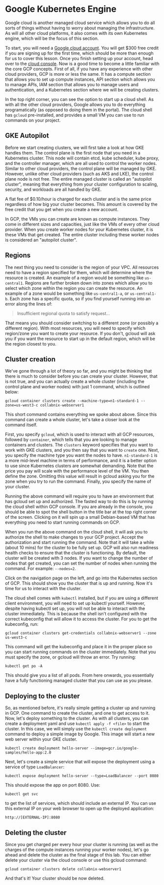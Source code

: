 # Google Kubernetes Engine

Google cloud is another managed cloud service which allows you to do all sorts of things without having to worry about managing the infrastructure. As will all other cloud platforms, it also comes with its own Kubernetes engine, which will be the focus of this section.

To start, you will need a [Google cloud account](https://cloud.google.com/free). You will get $300 free credit if you are signing up for the first time, which should be more than enough for us to cover this lesson. Once you finish setting up your account, head over to the [cloud console](https://console.cloud.google.com). Now is a good time to become a little familiar with the core GCP concepts. First of all, if you have any experience with other cloud providers, GCP is more or less the same. It has a compute section that allows you to set up compute instances, API section which allows you to manage APIs, IAM section that allows you to manage users and authentication, and a Kubernetes section where we will be creating clusters.

In the top right corner, you can see the option to start up a cloud shell. As with all the other cloud providers, Google allows you to do everything programatically (as opposed to doing them in the portal). The cloud shell has `gcloud` pre-installed, and provides a small VM you can use to run commands on your project.

## GKE Autopilot

Before we start creating clusters, we will first take a look at how GKE handles them. The control plane is the first node that you need in a Kubernetes cluster. This node will contain etcd, kube scheduler, kube proxy, and the controller manager, which are all used to control the worker nodes. Similar to other cloud providers, the control plane will be managed by GKE. However, unlike other cloud providers (such as AKS and LKE), the control plane node is not free. The entire managed cluster is called an "autopilot cluster", meaning that everything from your cluster configuration to scaling, security, and workloads are all handled by GKE.

A flat fee of $0.10/hour is charged for each cluster and is the same price regardless of how big your cluster becomes. This amount is covered by the free credit that you get when you create a new account.

In GCP, the VMs you can create are known as compute instances. They come in different sizes and capacities, just like the VMs of every other cloud provider. When you create worker nodes for your Kubernetes cluster, it is these VMs that get created. The entire cluster including these worker nodes is considered an "autopilot cluster".

## Regions

The next thing you need to consider is the region of your VPC. All resources need to have a region specified for them, which will determine where the resource is created. An example of a region would be something like `us-central1`. Regions are further broken down into zones which allow you to select which zone within the region you can create the resource. An example of a zone would be something like `us-central1-a`, or `us-central1-b`. Each zone has a specific quota, so if you find yourself running into an error along the lines of:

>Insufficient regional quota to satisfy request...

That means you should consider switching to a different zone (or possibly a different region). With most resources, you will need to specify which region/zone you want to create your resource. If you don't, gcloud will ask you if you want the resource to start up in the default region, which will be the region closest to you.

## Cluster creation

We've gone through a lot of theory so far, and you might be thinking that there is much to consider before you can create your cluster. However, that is not true, and you can actually create a whole cluster (including the control plane and worker nodes) with just 1 command, which is outlined below:

```
gcloud container clusters create --machine-type=n1-standard-1 --zone=us-west3-c collabnix-webserver1
```

This short command contains everything we spoke about above. Since this command can create a whole cluster, let's take a closer look at the command itself.

First, you specify `gcloud`, which is used to interact with all GCP resources, followed by `container`, which tells that you are looking to manage containers and clusters. The `clusters` keyword specifies that you want to work with GKE clusters, and you then say that you want to `create` one. Next, you specify the machine type you want the nodes to have. `n1-standard-1` is a more mid-level machine in terms of performance, and it is a better option to use since Kubernetes clusters are somewhat demanding. Note that the price you pay will scale with the performance level of the VM. You then define the zone. Omitting this value will result in gcloud asking you for the zone when you try to run the command. Finally, you specify the name of your cluster.

Running the above command will require you to have an environment that has gcloud set up and authorized. The fasted way to do this is by running the cloud shell within GCP console. If you are already in the console, you should be able to spot the shell button in the title bar at the top right corner of the screen. Clicking on it will spin up a small Debian-based VM that has everything you need to start running commands on GCP.

When you run the above command on the cloud shell, it will ask you to authorize the shell to make changes to your GCP project. Accept the authorization and start running the command. Note that it will take a while (about 10 mins) for the cluster to be fully set up. GCP will also run readiness health checks to ensure that the cluster is functioning. By default, the cluster will be created with 3 nodes. If you want to change the number of nodes that get created, you can set the number of nodes when running the command. For example: `--nodes=2`.

Click on the navigation page on the left, and go into the Kubernetes section of GCP. This should show you the cluster that is up and running. Now it's time for us to interact with the cluster.

The cloud shell comes with `kubectl` installed, but if you are using a different client environment, you will need to set up kubectl yourself. However, despite having kubectl set up, you will not be able to interact with the cluster immediately. This is because the shell isn't configured with the correct kubeconfig that will allow it to access the cluster. For you to get the kubeconfig, run:

```
gcloud container clusters get-credentials collabnix-webserver1 --zone us-west3-c
```

This command will get the kubeconfig and place it in the proper place so you can start running commands on the cluster immediately. Note that you must specify the zone, or gcloud will throw an error. Try running:

```
kubectl get po -A
```

This should give you a list of all pods. From here onwards, you essentially have a fully functioning managed cluster that you can use as you please.

## Deploying to the cluster

So, as mentioned before, it's really simple getting a cluster up and running in GCP. One command to create the cluster, and one to get access to it. Now, let's deploy something to the cluster. As with all clusters, you can create a deployment yaml and use `kubectl apply -f <file>` to start the cluster. In this case, we will simply use the `kubectl create deployment` command to deploy a simple image by Google. This image will start a new web server within your GKE cluster.

```
kubectl create deployment hello-server --image=gcr.io/google-samples/hello-app:2.0
```

Next, let's create a simple service that will expose the deployment using a service of type `LoadBalancer`:

```
kubectl expose deployment hello-server --type=LoadBalancer --port 8080
```

This should expose the app on port 8080. Use:

```
kubectl get svc
```

to get the list of services, which should include an external IP. You can use this external IP on your web browser to open up the deployed application:

```
http://[EXTERNAL-IP]:8080
```

## Deleting the cluster

Since you get charged per every hour your cluster is running (as well as the charges of the compute instances running your worker nodes), let's go ahead and delete the cluster as the final stage of this lab. You can either delete your cluster via the cloud console or use this gcloud command:

```
gcloud container clusters delete collabnix-webserver1 
```

And that's it! Your cluster should be now deleted.